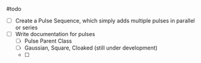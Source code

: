 #todo 
- [ ] Create a Pulse Sequence, which simply adds multiple pulses in parallel or series
- [ ] Write documentation for pulses
	- [ ] Pulse Parent Class
	- [ ] Gaussian, Square, Cloaked (still under development)
	- [ ] 